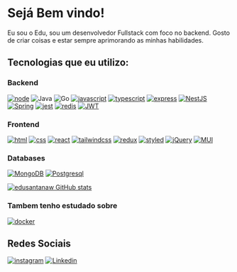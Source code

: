 # Sejá Bem vindo! 
Eu sou o Edu, sou um desenvolvedor Fullstack com foco no backend.
Gosto de criar coisas e estar sempre aprimorando as minhas habilidades.

## Tecnologias que eu utilizo:

### Backend
[![node](https://img.shields.io/badge/Node.js-43853D?style=for-the-badge&logo=node.js&logoColor=white)]()
![Java](https://img.shields.io/badge/java-%23ED8B00.svg?style=for-the-badge&logo=java&logoColor=white)
![Go](https://img.shields.io/badge/go-%2300ADD8.svg?style=for-the-badge&logo=go&logoColor=white)
[![javascript](https://img.shields.io/badge/JavaScript-323330?style=for-the-badge&logo=javascript&logoColor=F7DF1E)]()
[![typescript](https://img.shields.io/badge/TypeScript-007ACC?style=for-the-badge&logo=typescript&logoColor=white)]()
[![express](https://img.shields.io/badge/Express.js-404D59?style=for-the-badge)]()
[![NestJS](https://img.shields.io/badge/nestjs-%23E0234E.svg?style=for-the-badge&logo=nestjs&logoColor=white)]()
[![Spring](https://img.shields.io/badge/spring-%236DB33F.svg?style=for-the-badge&logo=spring&logoColor=white)]()
[![jest](https://img.shields.io/badge/Jest-323330?style=for-the-badge&logo=Jest&logoColor=white)]()
[![redis](https://img.shields.io/badge/Redis-D9281A?style=for-the-badge&logo=redis&logoColor=white)]()
[![JWT](https://img.shields.io/badge/JWT-black?style=for-the-badge&logo=JSON%20web%20tokens)]()

### Frontend 
[![html](https://img.shields.io/badge/HTML5-E34F26?style=for-the-badge&logo=html5&logoColor=white)]()
[![css](https://img.shields.io/badge/CSS3-1572B6?style=for-the-badge&logo=css3&logoColor=white)]()
[![react](https://img.shields.io/badge/React-20232A?style=for-the-badge&logo=react&logoColor=61DAFB)]()
[![tailwindcss](https://img.shields.io/badge/Tailwind_CSS-38B2AC?style=for-the-badge&logo=tailwind-css&logoColor=white)]()
[![redux](https://img.shields.io/badge/Redux-593D88?style=for-the-badge&logo=redux&logoColor=white)]()
[![styled](https://img.shields.io/badge/styled--components-DB7093?style=for-the-badge&logo=styled-components&logoColor=white)]()
[![jQuery](https://img.shields.io/badge/jquery-%230769AD.svg?style=for-the-badge&logo=jquery&logoColor=white)]()
[![MUI](https://img.shields.io/badge/MUI-%230081CB.svg?style=for-the-badge&logo=mui&logoColor=white)]()

### Databases
[![MongoDB](https://img.shields.io/badge/MongoDB-4EA94B?style=for-the-badge&logo=mongodb&logoColor=white)]()
[![Postgresql](https://img.shields.io/badge/PostgreSQL-316192?style=for-the-badge&logo=postgresql&logoColor=white)]()

[![edusantanaw GitHub stats](https://github-readme-stats.vercel.app/api?username=edusantanaw)](https://github.com/anuraghazra/github-readme-stats)

### Tambem tenho estudado sobre
[![docker](https://img.shields.io/badge/Docker-2496ED?style=for-the-badge&logo=docker&logoColor=white)]()


## Redes Sociais
[![instagram](https://img.shields.io/badge/Instagram-E4405F?style=for-the-badge&logo=instagram&logoColor=white)](https://www.instagram.com/edusantanaw/)
[![Linkedin](https://img.shields.io/badge/LinkedIn-0077B5?style=for-the-badge&logo=linkedin&logoColor=white)](https://www.linkedin.com/in/eduardo-santana-7a4926245/)
